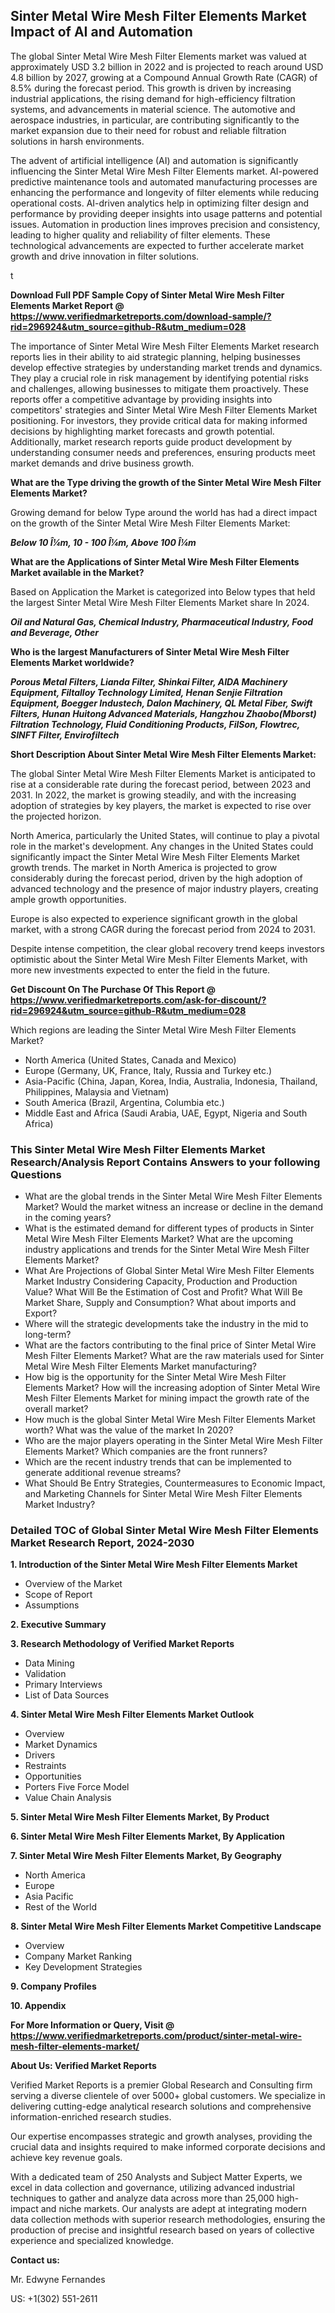 <h2>Sinter Metal Wire Mesh Filter Elements Market Impact of AI and Automation</h2><p>The global Sinter Metal Wire Mesh Filter Elements market was valued at approximately USD 3.2 billion in 2022 and is projected to reach around USD 4.8 billion by 2027, growing at a Compound Annual Growth Rate (CAGR) of 8.5% during the forecast period. This growth is driven by increasing industrial applications, the rising demand for high-efficiency filtration systems, and advancements in material science. The automotive and aerospace industries, in particular, are contributing significantly to the market expansion due to their need for robust and reliable filtration solutions in harsh environments.</p><p>The advent of artificial intelligence (AI) and automation is significantly influencing the Sinter Metal Wire Mesh Filter Elements market. AI-powered predictive maintenance tools and automated manufacturing processes are enhancing the performance and longevity of filter elements while reducing operational costs. AI-driven analytics help in optimizing filter design and performance by providing deeper insights into usage patterns and potential issues. Automation in production lines improves precision and consistency, leading to higher quality and reliability of filter elements. These technological advancements are expected to further accelerate market growth and drive innovation in filter solutions.</p>t</p><p id="" class=""><strong>Download Full PDF Sample Copy of Sinter Metal Wire Mesh Filter Elements Market Report @ <a href="https://www.verifiedmarketreports.com/download-sample/?rid=296924&utm_source=github-R&utm_medium=028" target="_blank">https://www.verifiedmarketreports.com/download-sample/?rid=296924&utm_source=github-R&utm_medium=028</a></strong></p><p>The importance of&nbsp;Sinter Metal Wire Mesh Filter Elements Market research reports lies in their ability to aid strategic planning, helping businesses develop effective strategies by understanding market trends and dynamics. They play a crucial role in risk management by identifying potential risks and challenges, allowing businesses to mitigate them proactively. These reports offer a competitive advantage by providing insights into competitors' strategies and Sinter Metal Wire Mesh Filter Elements Market positioning. For investors, they provide critical data for making informed decisions by highlighting market forecasts and growth potential. Additionally, market research reports guide product development by understanding consumer needs and preferences, ensuring products meet market demands and drive business growth.</p><p><strong>What are the&nbsp;Type driving the growth of the Sinter Metal Wire Mesh Filter Elements Market?</strong></p><p id="" class="">Growing demand for below Type around the world has had a direct impact on the growth of the Sinter Metal Wire Mesh Filter Elements Market:</p><em><strong>Below 10 Î¼m, 10 - 100 Î¼m, Above 100 Î¼m</strong></em></p><strong>What are the&nbsp;Applications&nbsp;of Sinter Metal Wire Mesh Filter Elements Market available in the Market?</strong></p><p id="" class="">Based on Application the Market is categorized into Below types that held the largest Sinter Metal Wire Mesh Filter Elements Market share In 2024.</p><em><strong>Oil and Natural Gas, Chemical Industry, Pharmaceutical Industry, Food and Beverage, Other</strong></em></p><strong>Who is the largest Manufacturers of Sinter Metal Wire Mesh Filter Elements Market worldwide?</strong></p><p><em><strong>Porous Metal Filters, Lianda Filter, Shinkai Filter, AIDA Machinery Equipment, Filtalloy Technology Limited, Henan Senjie Filtration Equipment, Boegger Industech, Dalon Machinery, QL Metal Fiber, Swift Filters, Hunan Huitong Advanced Materials, Hangzhou Zhaobo(Mborst) Filtration Technology, Fluid Conditioning Products, FilSon, Flowtrec, SINFT Filter, Envirofiltech</strong></em></p><p id="" class=""><strong>Short Description About Sinter Metal Wire Mesh Filter Elements Market:</strong></p><p>The global Sinter Metal Wire Mesh Filter Elements Market is anticipated to rise at a considerable rate during the forecast period, between 2023 and 2031. In 2022, the market is growing steadily, and with the increasing adoption of strategies by key players, the market is expected to rise over the projected horizon.</p><p>North America, particularly the United States, will continue to play a pivotal role in the market's development. Any changes in the United States could significantly impact the Sinter Metal Wire Mesh Filter Elements Market growth trends. The market in North America is projected to grow considerably during the forecast period, driven by the high adoption of advanced technology and the presence of major industry players, creating ample growth opportunities.</p><p>Europe is also expected to experience significant growth in the global market, with a strong CAGR during the forecast period from 2024 to 2031.</p><p>Despite intense competition, the clear global recovery trend keeps investors optimistic about the Sinter Metal Wire Mesh Filter Elements Market, with more new investments expected to enter the field in the future.</p><p id="" class=""><strong>Get Discount On The Purchase Of This Report @ <a href="https://www.verifiedmarketreports.com/ask-for-discount/?rid=296924&utm_source=github-R&utm_medium=028" target="_blank">https://www.verifiedmarketreports.com/ask-for-discount/?rid=296924&utm_source=github-R&utm_medium=028</a></strong></p>Which regions are leading the Sinter Metal Wire Mesh Filter Elements Market?</p><ul><li>North America (United States, Canada and Mexico)</li><li>Europe (Germany, UK, France, Italy, Russia and Turkey etc.)</li><li>Asia-Pacific (China, Japan, Korea, India, Australia, Indonesia, Thailand, Philippines, Malaysia and Vietnam)</li><li>South America (Brazil, Argentina, Columbia etc.)</li><li>Middle East and Africa (Saudi Arabia, UAE, Egypt, Nigeria and South Africa)</li></ul><h3 id="" class="">This Sinter Metal Wire Mesh Filter Elements Market Research/Analysis Report Contains Answers to your following Questions</h3><ul><li>What are the global trends in the Sinter Metal Wire Mesh Filter Elements Market? Would the market witness an increase or decline in the demand in the coming years?</li><li>What is the estimated demand for different types of products in Sinter Metal Wire Mesh Filter Elements Market? What are the upcoming industry applications and trends for the Sinter Metal Wire Mesh Filter Elements Market?</li><li>What Are Projections of Global Sinter Metal Wire Mesh Filter Elements Market Industry Considering Capacity, Production and Production Value? What Will Be the Estimation of Cost and Profit? What Will Be Market Share, Supply and Consumption? What about imports and Export?</li><li>Where will the strategic developments take the industry in the mid to long-term?</li><li>What are the factors contributing to the final price of Sinter Metal Wire Mesh Filter Elements Market? What are the raw materials used for Sinter Metal Wire Mesh Filter Elements Market manufacturing?</li><li>How big is the opportunity for the Sinter Metal Wire Mesh Filter Elements Market? How will the increasing adoption of Sinter Metal Wire Mesh Filter Elements Market for mining impact the growth rate of the overall market?</li><li>How much is the global Sinter Metal Wire Mesh Filter Elements Market worth? What was the value of the market In 2020?</li><li>Who are the major players operating in the Sinter Metal Wire Mesh Filter Elements Market? Which companies are the front runners?</li><li>Which are the recent industry trends that can be implemented to generate additional revenue streams?</li><li>What Should Be Entry Strategies, Countermeasures to Economic Impact, and Marketing Channels for Sinter Metal Wire Mesh Filter Elements Market Industry?</li></ul><h3 id="" class="">Detailed TOC of Global Sinter Metal Wire Mesh Filter Elements Market Research Report, 2024-2030</h3><p id="" class=""><strong>1. Introduction of the Sinter Metal Wire Mesh Filter Elements Market</strong></p><ul><li>Overview of the Market</li><li>Scope of Report</li><li>Assumptions</li></ul><p id="" class=""><strong>2. Executive Summary</strong></p><p id="" class=""><strong>3. Research Methodology of Verified Market Reports</strong></p><ul><li>Data Mining</li><li>Validation</li><li>Primary Interviews</li><li>List of Data Sources</li></ul><p id="" class=""><strong>4. Sinter Metal Wire Mesh Filter Elements Market Outlook</strong></p><ul><li>Overview</li><li>Market Dynamics</li><li>Drivers</li><li>Restraints</li><li>Opportunities</li><li>Porters Five Force Model</li><li>Value Chain Analysis</li></ul><p id="" class=""><strong>5. Sinter Metal Wire Mesh Filter Elements Market, By Product</strong></p><p id="" class=""><strong>6. Sinter Metal Wire Mesh Filter Elements Market, By Application</strong></p><p id="" class=""><strong>7. Sinter Metal Wire Mesh Filter Elements Market, By Geography</strong></p><ul><li>North America</li><li>Europe</li><li>Asia Pacific</li><li>Rest of the World</li></ul><p id="" class=""><strong>8. Sinter Metal Wire Mesh Filter Elements Market Competitive Landscape</strong></p><ul><li>Overview</li><li>Company Market Ranking</li><li>Key Development Strategies</li></ul><p id="" class=""><strong>9. Company Profiles</strong></p><p id="" class=""><strong>10. Appendix</strong></p><p id="" class=""><strong>For More Information or Query, Visit @ <a href="https://www.verifiedmarketreports.com/product/sinter-metal-wire-mesh-filter-elements-market/" target="_blank">https://www.verifiedmarketreports.com/product/sinter-metal-wire-mesh-filter-elements-market/</a></strong></p><p id="" class=""><strong>About Us: Verified Market Reports</strong></p><p id="" class="">Verified Market Reports is a premier Global Research and Consulting firm serving a diverse clientele of over 5000+ global customers. We specialize in delivering cutting-edge analytical research solutions and comprehensive information-enriched research studies.</p><p id="" class="">Our expertise encompasses strategic and growth analyses, providing the crucial data and insights required to make informed corporate decisions and achieve key revenue goals.</p><p id="" class="">With a dedicated team of 250 Analysts and Subject Matter Experts, we excel in data collection and governance, utilizing advanced industrial techniques to gather and analyze data across more than 25,000 high-impact and niche markets. Our analysts are adept at integrating modern data collection methods with superior research methodologies, ensuring the production of precise and insightful research based on years of collective experience and specialized knowledge.</p><p id="" class=""><strong>Contact us:</strong></p><p id="" class="">Mr. Edwyne Fernandes</p><p id="" class="">US: +1(302) 551-2611</p>
